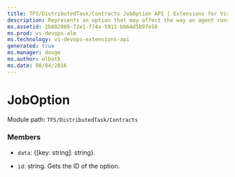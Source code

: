 ```yaml
---
title: TFS/DistributedTask/Contracts JobOption API | Extensions for Visual Studio Team Services
description: Represents an option that may affect the way an agent runs the job.
ms.assetid: 2b602069-72e1-f74a-5911-bb64d5b97e58
ms.prod: vs-devops-alm
ms.technology: vs-devops-extensions-api
generated: true
ms.manager: douge
ms.author: elbatk
ms.date: 08/04/2016
---
```


# JobOption

Module path: `TFS/DistributedTask/Contracts`


### Members

* `data`: {[key: string]: string}. 

* `id`: string. Gets the ID of the option.

